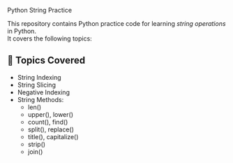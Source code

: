Python String Practice

This repository contains Python practice code for learning *string operations* in Python.  
It covers the following topics:

## 📌 Topics Covered
- String Indexing
- String Slicing
- Negative Indexing
- String Methods:
  - len()
  - upper(), lower()
  - count(), find()
  - split(), replace()
  - title(), capitalize()
  - strip()
  - join()

